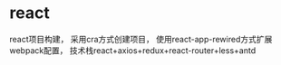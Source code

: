 # react
react项目构建， 采用cra方式创建项目， 使用react-app-rewired方式扩展webpack配置， 技术栈react+axios+redux+react-router+less+antd
